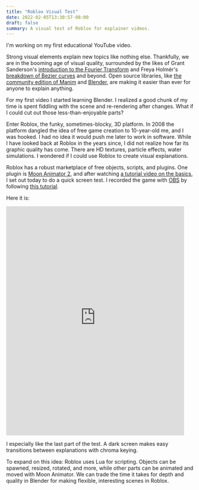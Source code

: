 ```yaml
---
title: "Roblox Visual Test"
date: 2022-02-05T13:30:57-08:00
draft: false
summary: A visual test of Roblox for explainer videos.
---
```


I'm working on my first educational YouTube video. 

Strong visual elements explain new topics like nothing else. Thankfully, we are in the booming age of visual quality, surrounded by the likes of Grant Sanderson's [introduction to the Fourier Transform](https://www.youtube.com/watch?v=spUNpyF58BY) and Freya Holmér's [breakdown of Bezier curves](https://www.youtube.com/watch?v=aVwxzDHniEw) and beyond. Open source libraries, like [the community edition of Manim](https://github.com/ManimCommunity/manim) and [Blender](https://www.blender.org/), are making it easier than ever for anyone to explain anything.

For my first video I started learning Blender. I  realized a good chunk of my time is spent fiddling with the scene and re-rendering after changes. What if I could cut out those less-than-enjoyable parts?

Enter Roblox, the funky, sometimes-blocky, 3D platform. In 2008 the platform dangled the idea of free game creation to 10-year-old me, and I was hooked. I had no idea it would push me later to work in software. While I have looked back at Roblox in the years since, I did not realize how far its graphic quality has come. There are HD textures, particle effects, water simulations. I wondered if I could use Roblox to create visual explanations. 

Roblox has a robust marketplace of free objects, scripts, and plugins. One plugin is [Moon Animator 2](https://www.roblox.com/library/4725618216/Moon-Animator-2), and after watching [a tutorial video on the basics](https://www.youtube.com/watch?v=q8tGNMo_jHg), I set out today to do a quick screen test. I recorded the game with [OBS](https://obsproject.com/) by following [this tutorial](https://www.youtube.com/watch?v=J-So34WSbUQ).

Here it is:
<iframe width="95%" height="615" src="https://www.youtube-nocookie.com/embed/KNMjdN_ZSFY" title="YouTube video player" frameborder="0" allow="accelerometer; autoplay; clipboard-write; encrypted-media; gyroscope; picture-in-picture" allowfullscreen></iframe>

I especially like the last part of the test. A dark screen makes easy transitions between explanations with chroma keying.

To expand on this idea: Roblox uses Lua for scripting. Objects can be spawned, resized, rotated, and more, while other parts can be animated and moved with Moon Animator. We can trade the time it takes for depth and quality in Blender for making flexible, interesting scenes in Roblox.

